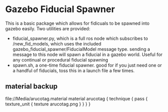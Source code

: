 # Gazebo Fiducial Spawner

This is a basic package which allows for fidicuals to be spawned into gazebo easily. Two utilities are provided:

* fiducial_spawner.py, which is a full ros node which subscribes to /new_fid_models, which uses the included gazebo_fiducial_spawner/FiducialModel message type. sending a message to this node will spawn a fiducial in a gazebo world. Useful for any continual or procedural fiducial spawning
* spawn.sh, a one-time fiducial spawner. good for if you just need one or a handful of fiducials, toss this in a launch file a few times.


## material backup 
<uri>file://Media/arucotag.material</uri>
material arucotag
{
  technique
  {
    pass
    {
      texture_unit
      {
        texture arucotag.png
      }
    }
  }
}